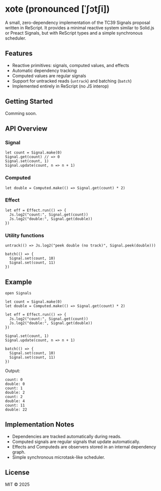 # xote (pronounced [ˈʃɔtʃi])

A small, zero-dependency implementation of the TC39 Signals proposal written in ReScript. It provides a minimal reactive system similar to Solid.js or Preact Signals, but with ReScript types and a simple synchronous scheduler.

## Features

- Reactive primitives: signals, computed values, and effects
- Automatic dependency tracking
- Computed values are regular signals
- Support for untracked reads (`untrack`) and batching (`batch`)
- Implemented entirely in ReScript (no JS interop)

## Getting Started

Comming soon.

## API Overview

### Signal
```rescript
let count = Signal.make(0)
Signal.get(count) // => 0
Signal.set(count, 1)
Signal.update(count, n => n + 1)
```

### Computed
```rescript
let double = Computed.make(() => Signal.get(count) * 2)
```

### Effect
```rescript
let eff = Effect.run(() => {
  Js.log2("count:", Signal.get(count))
  Js.log2("double:", Signal.get(double))
})
```

### Utility functions
```rescript
untrack(() => Js.log2("peek double (no track)", Signal.peek(double)))

batch(() => {
  Signal.set(count, 10)
  Signal.set(count, 11)
})
```

## Example

```rescript
open Signals

let count = Signal.make(0)
let double = Computed.make(() => Signal.get(count) * 2)

let eff = Effect.run(() => {
  Js.log2("count:", Signal.get(count))
  Js.log2("double:", Signal.get(double))
})

Signal.set(count, 1)
Signal.update(count, n => n + 1)

batch(() => {
  Signal.set(count, 10)
  Signal.set(count, 11)
})
```

Output:
```
count: 0
double: 0
count: 1
double: 2
count: 2
double: 4
count: 11
double: 22
```

## Implementation Notes

- Dependencies are tracked automatically during reads.
- Computed signals are regular signals that update automatically.
- Effects and Computeds are observers stored in an internal dependency graph.
- Simple synchronous microtask-like scheduler.

## License

MIT © 2025
